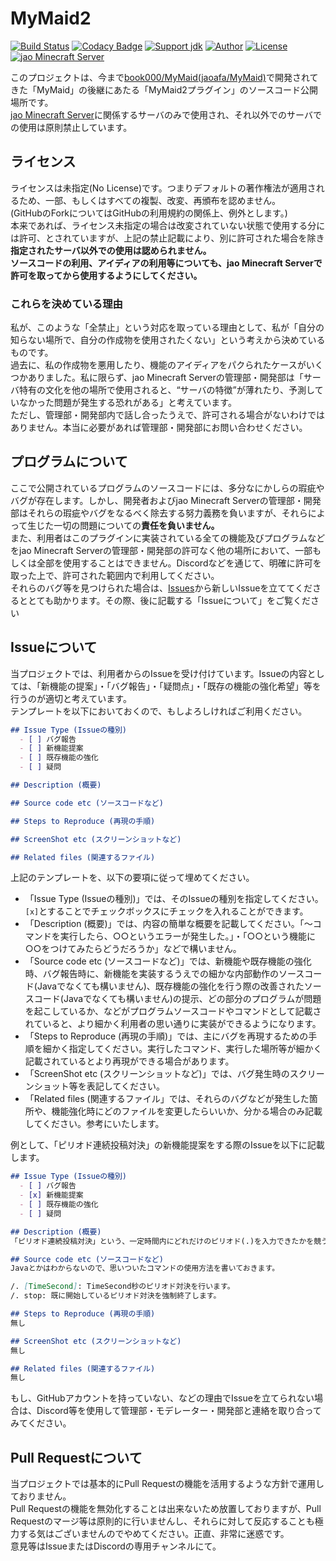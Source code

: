 # MyMaid2
[![Build Status](https://travis-ci.org/jaoafa/MyMaid2.svg?branch=master)](https://travis-ci.org/jaoafa/MyMaid2)
[![Codacy Badge](https://api.codacy.com/project/badge/Grade/5f31616d139d47ad8e68bc9b29e02ca7)](https://www.codacy.com/app/book000/MyMaid2?utm_source=github.com&amp;utm_medium=referral&amp;utm_content=jaoafa/MyMaid2&amp;utm_campaign=Badge_Grade)
[![Support jdk](https://img.shields.io/badge/Support%20jdk-oraclejdk8-red.svg)](https://img.shields.io)
[![Author](https://img.shields.io/badge/Author%20MinecraftID-mine__book000-orange.svg)](https://img.shields.io)
[![License](https://img.shields.io/badge/license-None-yellow.svg)](https://img.shields.io)  
[![jao Minecraft Server](https://raw.githubusercontent.com/jaoafa/jao-Minecraft-Server/master/logo/new_logo-421x97.png)](https://jaoafa.com)

このプロジェクトは、今まで[book000/MyMaid(jaoafa/MyMaid)](https://github.com/jaoafa/MyMaid)で開発されてきた「MyMaid」の後継にあたる「MyMaid2プラグイン」のソースコード公開場所です。  
[jao Minecraft Server](https://jaoafa.com/)に関係するサーバのみで使用され、それ以外でのサーバでの使用は原則禁止しています。  

## ライセンス
ライセンスは未指定(No License)です。つまりデフォルトの著作権法が適用されるため、一部、もしくはすべての複製、改変、再頒布を認めません。  
(GitHubのForkについてはGitHubの利用規約の関係上、例外とします。)  
本来であれば、ライセンス未指定の場合は改変されていない状態で使用する分には許可、とされていますが、上記の禁止記載により、別に許可された場合を除き**指定されたサーバ以外での使用は認められません。**  
**ソースコードの利用、アイディアの利用等についても、jao Minecraft Serverで許可を取ってから使用するようにしてください。**

### これらを決めている理由
私が、このような「全禁止」という対応を取っている理由として、私が「自分の知らない場所で、自分の作成物を使用されたくない」という考えから決めているものです。  
過去に、私の作成物を悪用したり、機能のアイディアをパクられたケースがいくつかありました。私に限らず、jao Minecraft Serverの管理部・開発部は「サーバ特有の文化を他の場所で使用されると、“サーバの特徴”が薄れたり、予測していなかった問題が発生する恐れがある」と考えています。  
ただし、管理部・開発部内で話し合ったうえで、許可される場合がないわけではありません。本当に必要があれば管理部・開発部にお問い合わせください。

## プログラムについて
ここで公開されているプログラムのソースコードには、多分なにかしらの瑕疵やバグが存在します。しかし、開発者およびjao Minecraft Serverの管理部・開発部はそれらの瑕疵やバグをなるべく除去する努力義務を負いますが、それらによって生じた一切の問題についての**責任を負いません。**  
また、利用者はこのプラグインに実装されている全ての機能及びプログラムなどをjao Minecraft Serverの管理部・開発部の許可なく他の場所において、一部もしくは全部を使用することはできません。Discordなどを通じて、明確に許可を取った上で、許可された範囲内で利用してください。  
それらのバグ等を見つけられた場合は、[Issues](./issues)から新しいIssueを立ててくださるととても助かります。その際、後に記載する「Issueについて」をご覧ください

## Issueについて
当プロジェクトでは、利用者からのIssueを受け付けています。Issueの内容としては、「新機能の提案」・「バグ報告」・「疑問点」・「既存の機能の強化希望」等を行うのが適切と考えています。  
テンプレートを以下においておくので、もしよろしければご利用ください。

```markdown
## Issue Type (Issueの種別)
  - [ ] バグ報告
  - [ ] 新機能提案
  - [ ] 既存機能の強化
  - [ ] 疑問

## Description (概要)

## Source code etc (ソースコードなど)

## Steps to Reproduce (再現の手順)

## ScreenShot etc (スクリーンショットなど)

## Related files (関連するファイル)

```

上記のテンプレートを、以下の要項に従って埋めてください。
  - 「Issue Type (Issueの種別)」では、そのIssueの種別を指定してください。``[x]``とすることでチェックボックスにチェックを入れることができます。
  - 「Description (概要)」では、内容の簡単な概要を記載してください。「～コマンドを実行したら、○○というエラーが発生した。」・「○○という機能に○○をつけてみたらどうだろうか」などで構いません。
  - 「Source code etc (ソースコードなど)」では、新機能や既存機能の強化時、バグ報告時に、新機能を実装するうえでの細かな内部動作のソースコード(Javaでなくても構いません)、既存機能の強化を行う際の改善されたソースコード(Javaでなくても構いません)の提示、どの部分のプログラムが問題を起こしているか、などがプログラムソースコードやコマンドとして記載されていると、より細かく利用者の思い通りに実装ができるようになります。
  - 「Steps to Reproduce (再現の手順)」では、主にバグを再現するための手順を細かく指定してください。実行したコマンド、実行した場所等が細かく記載されているとより再現ができる場合があります。
  - 「ScreenShot etc (スクリーンショットなど)」では、バグ発生時のスクリーンショット等を表記してください。
  - 「Related files (関連するファイル」では、それらのバグなどが発生した箇所や、機能強化時にどのファイルを変更したらいいか、分かる場合のみ記載してください。参考にいたします。

例として、「ピリオド連続投稿対決」の新機能提案をする際のIssueを以下に記載します。

```markdown
## Issue Type (Issueの種別)
  - [ ] バグ報告
  - [x] 新機能提案
  - [ ] 既存機能の強化
  - [ ] 疑問

## Description (概要)
「ピリオド連続投稿対決」という、一定時間内にどれだけのピリオド(.)を入力できたかを競う機能が欲しいです。

## Source code etc (ソースコードなど)
Javaとかはわからないので、思いついたコマンドの使用方法を書いておきます。

/. [TimeSecond]: TimeSecond秒のピリオド対決を行います。
/. stop: 既に開始しているピリオド対決を強制終了します。

## Steps to Reproduce (再現の手順)
無し

## ScreenShot etc (スクリーンショットなど)
無し

## Related files (関連するファイル)
無し

```

もし、GitHubアカウントを持っていない、などの理由でIssueを立てられない場合は、Discord等を使用して管理部・モデレーター・開発部と連絡を取り合ってみてください。

## Pull Requestについて

当プロジェクトでは基本的にPull Requestの機能を活用するような方針で運用しておりません。  
Pull Requestの機能を無効化することは出来ないため放置しておりますが、Pull Requestのマージ等は原則的に行いませんし、それらに対して反応することも極力する気はございませんのでやめてください。正直、非常に迷惑です。  
意見等はIssueまたはDiscordの専用チャンネルにて。
